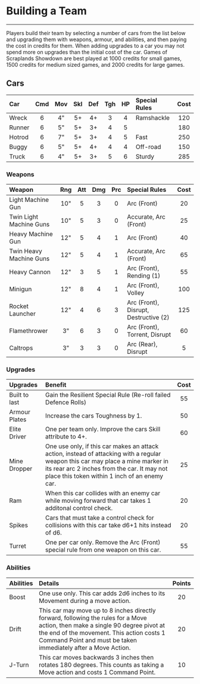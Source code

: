 # Building a Team

---

Players build their team by selecting a number of cars from the list below and upgrading them with weapons, armour, and abilities, and then paying the cost in credits for them. When adding upgrades to a car you may not spend more on upgrades than the initial cost of the car. Games of Scraplands Showdown are best played at 1000 credits for small games, 1500 credits for medium sized games, and 2000 credits for large games.

## Cars

| Car                | Cmd | Mov | Skl | Def | Tgh | HP  | Special Rules         | Cost   |
| :----------------- | :-: | :-: | :-: | :-: | :-: | :-: | :---------------------| :----: |
| Wreck              |  6  |  4" |  5+ |  4+ |  3  |  4  | Ramshackle            | 120    |
| Runner             |  6  |  5" |  5+ |  3+ |  4  |  5  |                       | 180    |
| Hotrod             |  6  |  7" |  5+ |  3+ |  4  |  5  | Fast                  | 250    |
| Buggy              |  6  |  5" |  5+ |  4+ |  4  |  4  | Off-road              | 150    |
| Truck              |  6  |  4" |  5+ |  3+ |  5  |  6  | Sturdy                | 285    |

### Weapons

| Weapon                    | Rng | Att | Dmg | Prc | Special Rules                         | Cost   |
| :------------------------ | :-: | :-: | :-: | :-: | :------------------------------------ | :----: |
| Light Machine Gun         | 10" | 5   |  3  |  0  | Arc (Front)                           | 20     |
| Twin Light Machine Guns   | 10" | 5   |  3  |  0  | Accurate, Arc (Front)                 | 25     |
| Heavy Machine Gun         | 12" | 5   |  4  |  1  | Arc (Front)                           | 40     |
| Twin Heavy Machine Guns   | 12" | 5   |  4  |  1  | Accurate, Arc (Front)                 | 65     |
| Heavy Cannon              | 12" | 3   |  5  |  1  | Arc (Front), Rending (1)              | 55     |
| Minigun                   | 12" | 8   |  4  |  1  | Arc (Front), Volley                   | 100    |
| Rocket Launcher           | 12" | 4   |  6  |  3  | Arc (Front), Disrupt, Destructive (2) | 125    |
| Flamethrower              | 3"  | 6   |  3  |  0  | Arc (Front), Torrent, Disrupt         | 60     |
| Caltrops                  | 3"  | 3   |  3  |  0  | Arc (Rear), Disrupt                   | 5      |

### Upgrades 

| Upgrades  | Benefit | Cost   |
| :-------- | :------ | :----: |
| Built to last | Gain the Resilient Special Rule (Re-roll failed Defence Rolls) | 55 |
| Armour Plates | Increase the cars Toughness by 1. | 50 |
| Elite Driver | One per team only. Improve the cars Skill attribute to 4+. | 60 |
| Mine Dropper | One use only, if this car makes an attack action, instead of attacking with a regular weapon this car may place a mine marker in its rear arc 2 inches from the car. It may not place this token within 1 inch of an enemy car. | 25 |
| Ram | When this car collides with an enemy car while moving forward that car takes 1 additonal control check. | 20 |
| Spikes | Cars that must take a control check for collisions with this car take d6+1 hits instead of d6. | 20 |
| Turret | One per car only. Remove the Arc (Front) special rule from one weapon on this car. | 55 |

### Abilities

| Abilities | Details | Points |
| :-------- | :------ | :----: |
| Boost | One use only. This car adds 2d6 inches to its Movement during a move action. | 20 |
| Drift | This car may move up to 8 inches directly forward, following the rules for a Move action, then make a single 90 degree pivot at the end of the movement. This action costs 1 Command Point and must be taken immediately after a Move Action. | 20 |
| J-Turn | This car moves backwards 3 inches then rotates 180 degrees. This counts as taking a Move action and costs 1 Command Point. | 10 |
